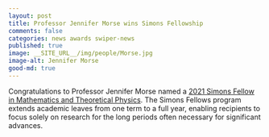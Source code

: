 ```yaml
---
layout: post
title: Professor Jennifer Morse wins Simons Fellowship
comments: false
categories: news awards swiper-news
published: true
image: __SITE_URL__/img/people/Morse.jpg
image-alt: Jennifer Morse
good-md: true
---
```


Congratulations to Professor Jennifer Morse named a [2021 Simons Fellow in Mathematics and Theoretical Physics](https://www.simonsfoundation.org/2021/02/04/2021-simons-fellows-in-mathematics-and-theoretical-physics-announced/). The Simons Fellows program extends academic leaves from one term to a full year, enabling recipients to focus solely on research for the long periods often necessary for significant advances.

